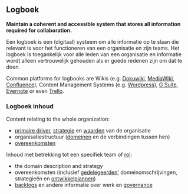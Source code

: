 ## Logboek

**Maintain a coherent and accessible system that stores all information required for collaboration.**

Een logboek is een (digitaal) systeem om alle informatie op te slaan die relevant is voor het functioneren van een organisatie en zijn teams. Het logboek is toegankelijk voor alle leden van een organisatie en informatie wordt alleen vertrouwelijk gehouden als er goede redenen zijn om dat te doen.

Common platforms for logbooks are Wikis (e.g. [Dokuwiki](https://www.dokuwiki.org/), [MediaWiki](https://www.mediawiki.org/), [Confluence](https://www.atlassian.com/software/confluence)), Content Management Systems (e.g. [Wordpress](https://wordpress.org/)), [G Suite](https://gsuite.google.com), [Evernote](https://evernote.com/business) or even [Trello](https://trello.com/).

### Logboek inhoud

Content relating to the whole organization:

- [primaire driver](glossary:primary-driver), [strategie](glossary:strategy) en [waarden](glossary:values) van de organisatie
- organisatiestructuur ([domeinen](glossary:domain) en de verbindingen tussen hen)
- [overeenkomsten](glossary:agreement) 

Inhoud met betrekking tot een specifiek team of [rol](glossary:role):

- the domain description and strategy
- overeenkomsten (inclusief [gedelegeerden'](glossary:delegatee) domeinomschrijvingen, strategieën en [ontwikkelplannen](section:development-plan))
- [backlogs](glossary:backlog) en andere informatie over werk en [governance](glossary:governance)